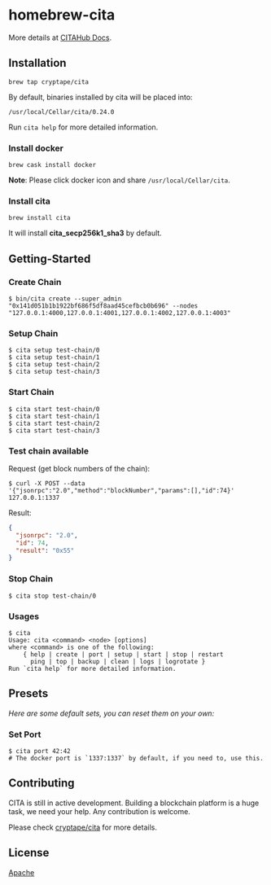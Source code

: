 homebrew-cita
=============

More details at [CITAHub Docs][1].

## Installation
```shell
brew tap cryptape/cita
```

By default, binaries installed by cita will be placed into:

```
/usr/local/Cellar/cita/0.24.0
```

Run `cita help` for more detailed information.

### Install docker
```shell
brew cask install docker
```

__Note__: Please click docker icon and share `/usr/local/Cellar/cita`.


### Install cita
```shell
brew install cita
```

It will install **cita_secp256k1_sha3** by default.

## Getting-Started

### Create Chain

```shell
$ bin/cita create --super_admin "0x141d051b1b1922bf686f5df8aad45cefbcb0b696" --nodes "127.0.0.1:4000,127.0.0.1:4001,127.0.0.1:4002,127.0.0.1:4003"
```

### Setup Chain

```shell
$ cita setup test-chain/0
$ cita setup test-chain/1
$ cita setup test-chain/2
$ cita setup test-chain/3
```

### Start Chain
```shell
$ cita start test-chain/0
$ cita start test-chain/1
$ cita start test-chain/2
$ cita start test-chain/3
```

### Test chain available

Request (get block numbers of the chain):
```shell
$ curl -X POST --data '{"jsonrpc":"2.0","method":"blockNumber","params":[],"id":74}' 127.0.0.1:1337
```

Result:
```json
{
  "jsonrpc": "2.0",
  "id": 74,
  "result": "0x55"
}
```

### Stop Chain
```shell
$ cita stop test-chain/0
```

### Usages
```shell
$ cita
Usage: cita <command> <node> [options]
where <command> is one of the following:
    { help | create | port | setup | start | stop | restart
      ping | top | backup | clean | logs | logrotate }
Run `cita help` for more detailed information.
```

## Presets

_Here are some default sets, you can reset them on your own:_

### Set Port

```shell
$ cita port 42:42
# The docker port is `1337:1337` by default, if you need to, use this.
```

## Contributing

CITA is still in active development. Building a blockchain platform is a huge task, we need your help. Any contribution is welcome.

Please check [cryptape/cita][1] for more details.

## License

[Apache](/LICENSE)

[1]: https://docs.citahub.com/en-US/welcome
